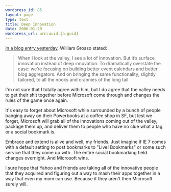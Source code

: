 ```yaml
--- 
wordpress_id: 85
layout: page
type: text
title: Deep Innovation
date: 2006-01-29  
wordpress_url: urn:uuid:{a.guid}
---
```

<p><a href="http://www.wgrosso.com/weblog/?p=107" title="Yeah, But Not Really.">In a blog entry yesterday</a>, William Grosso stated:</p>

<blockquote>
    <p>When I look at the valley, I see a lot of innovation. But it’s surface innovation instead of deep innovation. To dramatically overstate the case: we’re focusing on building better event calendars and better blog aggregators. And on bringing the same functionality, slightly tailored, to all the nooks and crannies of the long tail.</p>
</blockquote>

<p>I'm not sure that I totally agree with him, but I do agree that the valley needs to get their shit together before Microsoft come through and changes the rules of the game once again.  </p>

<p>It's easy to forget about Microsoft while surrounded by a bunch of people banging away on their Powerbooks at a coffee shop in SF, but lest we forget, Microsoft will grab all of the innovations coming out of the valley, package them up, and deliver them to people who have no clue what a tag or a social bookmark is.</p>

<p>Embrace and extend is alive and well, my friends.  Just imagine if IE 7 comes with a default setting to post bookmarks to "Live! Bookmarks" or some such service that they come up with.  The entire social bookmarking field changes overnight.  And Microsoft wins.</p>

<p>I sure hope that Yahoo and friends are taking all of the innovative people that they acquired and figuring out a way to mash their apps together in a way that even my mom can use.  Because if they aren't then Microsoft surely will.</p>
